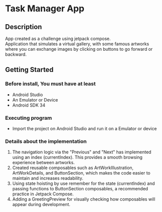 # Task Manager App

## Description

App created as a challenge using jetpack compose.  
Application that simulates a virtual gallery, with some famous artworks  
where you can exchange images by clicking on buttons to go forward or backward.

## Getting Started

### Before install, You must have at least

* Android Studio
* An Emulator or Device
* Android SDK 34

### Executing program

* Import the project on Android Studio and run it on a Emulator or device

### Details about the implementation

1. The navigation logic via the "Previous" and "Next" has implemented using an index (currentIndex). This provides a smooth browsing experience between artworks.  
2. Created reusable composables such as ArtWorkIllustration, ArtWorkDetails, and ButtonSection, which makes the code easier to maintain and increases readability.  
3. Using state hoisting by use remember for the state (currentIndex) and passing functions to ButtonSection composables, a recommended practice in Jetpack Compose.
4. Adding a GreetingPreview for visually checking how composables will appear during development.


